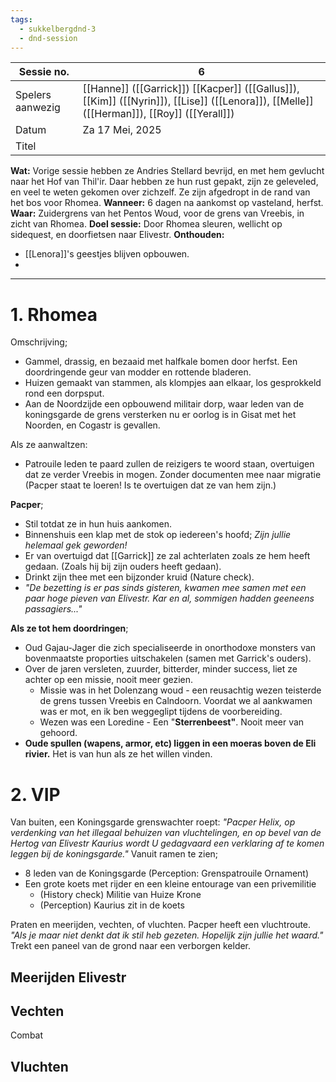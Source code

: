 ```yaml
---
tags:
  - sukkelbergdnd-3
  - dnd-session
---
```


| Sessie no.       | 6                                                                                                                                          |
| ---------------- | ------------------------------------------------------------------------------------------------------------------------------------------ |
| Spelers aanwezig | [[Hanne]] ([[Garrick]]) [[Kacper]] ([[Gallus]]), [[Kim]] ([[Nyrin]]), [[Lise]] ([[Lenora]]), [[Melle]] ([[Herman]]),  [[Roy]] ([[Yerall]]) |
| Datum            | Za 17 Mei, 2025                                                                                                                            |
| Titel            |                                                                                                                                            |
**Wat:** Vorige sessie hebben ze Andries Stellard bevrijd, en met hem gevlucht naar het Hof van Thil'ir. Daar hebben ze hun rust gepakt, zijn ze geleveled, en veel te weten gekomen over zichzelf. Ze zijn afgedropt in de rand van het bos voor Rhomea.
**Wanneer:** 6 dagen na aankomst op vasteland, herfst.
**Waar:** Zuidergrens van het Pentos Woud, voor de grens van Vreebis, in zicht van Rhomea.
**Doel sessie:** Door Rhomea sleuren, wellicht op sidequest, en doorfietsen naar Elivestr.
**Onthouden:** 
- [[Lenora]]'s geestjes blijven opbouwen.
- 
***
# 1. Rhomea
Omschrijving;
- Gammel, drassig, en bezaaid met halfkale bomen door herfst. Een doordringende geur van modder en rottende bladeren.
- Huizen gemaakt van stammen, als klompjes aan elkaar, los gesprokkeld rond een dorpsput.
- Aan de Noordzijde een opbouwend militair dorp, waar leden van de koningsgarde de grens versterken nu er oorlog is in Gisat met het Noorden, en Cogastr is gevallen.

Als ze aanwaltzen:
- Patrouile leden te paard zullen de reizigers te woord staan, overtuigen dat ze verder Vreebis in mogen. Zonder documenten mee naar migratie (Pacper staat te loeren! Is te overtuigen dat ze van hem zijn.)

**Pacper**;
- Stil totdat ze in hun huis aankomen.
- Binnenshuis een klap met de stok op iedereen's hoofd; *Zijn jullie helemaal gek geworden!*
- Er van overtuigd dat [[Garrick]] ze zal achterlaten zoals ze hem heeft gedaan. (Zoals hij bij zijn ouders heeft gedaan).
- Drinkt zijn thee met een bijzonder kruid (Nature check).
- *"De bezetting is er pas sinds gisteren, kwamen mee samen met een paar hoge pieven van Elivestr. Kar en al, sommigen hadden geeneens passagiers..."*

**Als ze tot hem doordringen**;
- Oud Gajau-Jager die zich specialiseerde in onorthodoxe monsters van bovenmaatste proporties uitschakelen (samen met Garrick's ouders).
- Over de jaren versleten, zuurder, bitterder, minder success, liet ze achter op een missie, nooit meer gezien.
	- Missie was in het Dolenzang woud - een reusachtig wezen teisterde de grens tussen Vreebis en Calndoorn. Voordat we al aankwamen was er mot, en ik ben weggeglipt tijdens de voorbereiding.
	- Wezen was een Loredine - Een "**Sterrenbeest"**. Nooit meer van gehoord.
- **Oude spullen (wapens, armor, etc) liggen in een moeras boven de Eli rivier.** Het is van hun als ze het willen vinden.
# 2. VIP
Van buiten, een Koningsgarde grenswachter roept: *"Pacper Helix, op verdenking van het illegaal behuizen van vluchtelingen, en op bevel van de Hertog van Elivestr Kaurius wordt U gedagvaard een verklaring af te komen leggen bij de koningsgarde."* 
Vanuit ramen te zien;
- 8 leden van de Koningsgarde (Perception: Grenspatrouile Ornament)
- Een grote koets met rijder en een kleine entourage van een privemilitie
	- (History check) Militie van Huize Krone
	- (Perception) Kaurius zit in de koets

Praten en meerijden, vechten, of vluchten.
Pacper heeft een vluchtroute. *"Als je maar niet denkt dat ik stil heb gezeten. Hopelijk zijn jullie het waard."* Trekt een paneel van de grond naar een verborgen kelder.
## Meerijden Elivestr


## Vechten
Combat

## Vluchten

